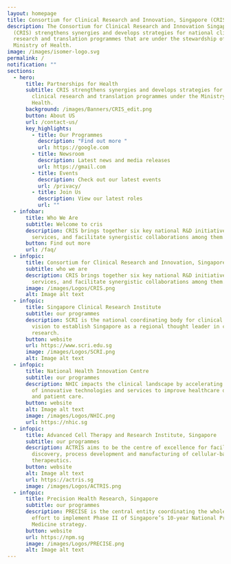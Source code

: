 ```yaml
---
layout: homepage
title: Consortium for Clinical Research and Innovation, Singapore (CRIS)
description: The Consortium for Clinical Research and Innovation Singapore
  (CRIS) strengthens synergies and develops strategies for national clinical
  research and translation programmes that are under the stewardship of the
  Ministry of Health.
image: /images/isomer-logo.svg
permalink: /
notification: ""
sections:
  - hero:
      title: Partnerships for Health
      subtitle: CRIS strengthens synergies and develops strategies for national
        clinical research and translation programmes under the Ministry of
        Health.
      background: /images/Banners/CRIS_edit.png
      button: About US
      url: /contact-us/
      key_highlights:
        - title: Our Programmes
          description: "Find out more "
          url: https://google.com
        - title: Newsroom
          description: Latest news and media releases
          url: https://gmail.com
        - title: Events
          description: Check out our latest events
          url: /privacy/
        - title: Join Us
          description: View our latest roles
          url: ""
  - infobar:
      title: Who We Are
      subtitle: Welcome to cris
      description: CRIS brings together six key national R&D initiatives and clinical
        services, and facilitate synergistic collaborations among them.
      button: Find out more
      url: /faq/
  - infopic:
      title: Consortium for Clinical Research and Innovation, Singapore
      subtitle: who we are
      description: CRIS brings together six key national R&D initiatives and clinical
        services, and facilitate synergistic collaborations among them.
      image: /images/Logos/CRIS.png
      alt: Image alt text
  - infopic:
      title: Singapore Clinical Research Institute
      subtitle: our programmes
      description: SCRI is the national coordinating body for clinical trials with a
        vision to establish Singapore as a regional thought leader in clinical
        research.
      button: website
      url: https://www.scri.edu.sg
      image: /images/Logos/SCRI.png
      alt: Image alt text
  - infopic:
      title: National Health Innovation Centre
      subtitle: our programmes
      description: NHIC impacts the clinical landscape by accelerating the development
        of innovative technologies and services to improve healthcare delivery
        and patient care.
      button: website
      alt: Image alt text
      image: /images/Logos/NHIC.png
      url: https://nhic.sg
  - infopic:
      title: Advanced Cell Therapy and Research Institute, Singapore
      subtitle: our programmes
      description: ACTRIS aims to be the centre of excellence for facilitating
        discovery, process development and manufacturing of cellular-based
        therapeutics.
      button: website
      alt: Image alt text
      url: https://actris.sg
      image: /images/Logos/ACTRIS.png
  - infopic:
      title: Precision Health Research, Singapore
      subtitle: our programmes
      description: PRECISE is the central entity coordinating the whole-of- government
        effort to implement Phase II of Singapore’s 10-year National Precision
        Medicine strategy.
      button: website
      url: https://npm.sg
      image: /images/Logos/PRECISE.png
      alt: Image alt text
---
```


